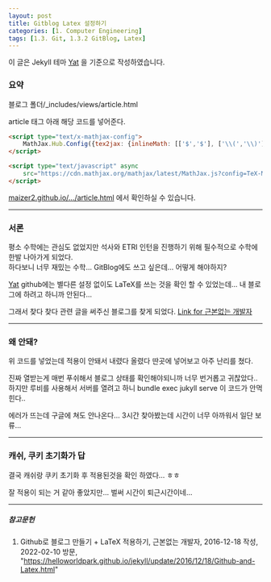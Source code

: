 ```yaml
---
layout: post
title: Gitblog Latex 설정하기
categories: [1. Computer Engineering]
tags: [1.3. Git, 1.3.2 GitBlog, Latex]
---
```


이 글은 Jekyll 테마 [Yat](https://github.com/jeffreytse/jekyll-theme-yat) 을 기준으로 작성하였습니다.

### 요약

블로그 폴더/_includes/views/article.html

article 태그 아래 해당 코드를 넣어준다.

```html
<script type="text/x-mathjax-config">
	MathJax.Hub.Config({tex2jax: {inlineMath: [['$','$'], ['\\(','\\)']]}});
</script>

<script type="text/javascript" async
	src="https://cdn.mathjax.org/mathjax/latest/MathJax.js?config=TeX-MML-AM_CHTML">
</script>
```

[maizer2.github.io/.../article.html](https://github.com/maizer2/maizer2.github.io/blob/main/_includes/views/article.html) 에서 확인하실 수 있습니다.

---

### 서론

평소 수학에는 관심도 없었지만 석사와 ETRI 인턴을 진행하기 위해 필수적으로 수학에 한발 나아가게 되었다.  
하다보니 너무 재밌는 수학... GitBlog에도 쓰고 싶은데... 어떻게 해야하지?

[Yat](https://github.com/jeffreytse/jekyll-theme-yat/blob/master/_posts/2016-01-01-another-test-markdown.md) github에는 별다른 설정 없이도 LaTeX를 쓰는 것을 확인 할 수 있었는데... 내 블로그에 하려고 하니까 안된다...

그래서 찾다 찾다 관련 글을 써주신 블로그를 찾게 되었다. [Link for 근본없는 개발자](https://helloworldpark.github.io/jekyll/update/2016/12/18/Github-and-Latex.html)

---

### 왜 안돼?

위 코드를 넣었는데 적용이 안돼서 내렸다 올렸다 딴곳에 넣어보고 아주 난리를 쳤다.

진짜 열받는게 매번 푸쉬해서 블로그 상태를 확인해야되니까 너무 번거롭고 귀찮았다.. 하지만 루비를 사용해서 서버를 열려고 하니 bundle exec jukyll serve 이 코드가 안먹힌다..

에러가 뜨는데 구글에 쳐도 안나온다... 3시간 찾아봤는데 시간이 너무 아까워서 일단 보류...

---

### 캐쉬, 쿠키 초기화가 답

결국 캐쉬랑 쿠키 초기화 후 적용된것을 확인 하였다... ㅎㅎ

잘 적용이 되는 거 같아 좋았지만... 벌써 시간이 퇴근시간이네... 

---

##### 참고문헌

1. Github로 블로그 만들기 + LaTeX 적용하기, 근본없는 개발자, 2016-12-18 작성, 2022-02-10 방문, "https://helloworldpark.github.io/jekyll/update/2016/12/18/Github-and-Latex.html"